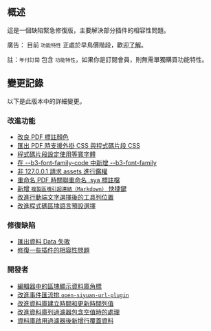 ## 概述

這是一個缺陷緊急修復版，主要解決部分插件的相容性問題。

廣告： 目前 `功能特性` 正處於早鳥價階段，歡迎[了解](https://b3log.org/siyuan/pricing.html)。

註：`年付訂閱` 包含 `功能特性`，如果你是訂閱會員，則無需單獨購買功能特性。

## 變更記錄

以下是此版本中的詳細變更。

### 改進功能

* [改良 PDF 標註顏色](https://github.com/siyuan-note/siyuan/issues/9206)
* [匯出 PDF 時支援外掛 CSS 與程式碼片段 CSS](https://github.com/siyuan-note/siyuan/issues/9376)
* [程式碼片段設定使用等寬字體](https://github.com/siyuan-note/siyuan/issues/9385)
* [在 --b3-font-family-code 中新增 --b3-font-family](https://github.com/siyuan-note/siyuan/issues/9386)
* [非 127.0.0.1 請求 assets 進行鑑權](https://github.com/siyuan-note/siyuan/issues/9388)
* [重命名 PDF 時關聯重命名 .sya 標註檔](https://github.com/siyuan-note/siyuan/issues/9390)
* [新增 `複製區塊引超連結（Markdown）` 快捷鍵](https://github.com/siyuan-note/siyuan/issues/9392)
* [改進行動端文字選擇後的工具列位置](https://github.com/siyuan-note/siyuan/issues/9393)
* [改進程式碼區塊語言預設選擇](https://github.com/siyuan-note/siyuan/issues/9396)

### 修復缺陷

* [匯出資料 Data 失敗](https://github.com/siyuan-note/siyuan/issues/9389)
* [修復一些插件的相容性問題](https://github.com/siyuan-note/siyuan/issues/9397)

### 開發者

* [編輯器中的區塊顯示資料庫角標](https://github.com/siyuan-note/siyuan/issues/8894)
* [改進事件匯流排 `open-siyuan-url-plugin`](https://github.com/siyuan-note/siyuan/pull/9256)
* [改進資料庫建立時間和更新時間列值](https://github.com/siyuan-note/siyuan/issues/9391)
* [改進資料庫列過濾器包含空值時的處理](https://github.com/siyuan-note/siyuan/issues/9394)
* [資料庫啟用過濾器後新增行覆蓋資料](https://github.com/siyuan-note/siyuan/issues/9395)
